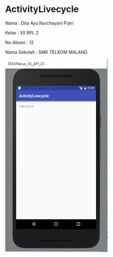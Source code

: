 # ActivityLivecycle

Nama : Dita Ayu Nurchayani Putri

Kelas : XII RPL 2

No.Absen : 12

Nama Sekolah : SMK TELKOM MALANG

![image off ActivityLivecycle](https://github.com/Ditaayu/ActivityLivecycle/blob/master/ss1.PNG)
